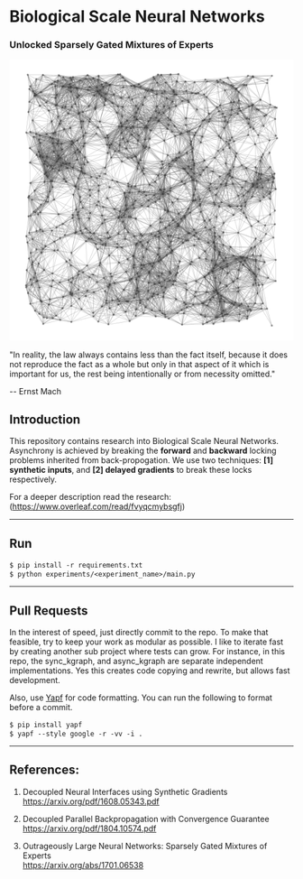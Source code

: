 # Biological Scale Neural Networks
### Unlocked Sparsely Gated Mixtures of Experts

<img src="assets/mach.png" width="1000" />


"In reality, the law always contains less than the fact itself, because it does not reproduce the fact as a whole but only in that aspect of it which is important for us, the rest being intentionally or from necessity omitted."

-- Ernst Mach

## Introduction
This repository contains research into Biological Scale Neural Networks. Asynchrony is achieved by breaking the **forward** and **backward** locking problems inherited from back-propogation. We use two techniques: **[1] synthetic inputs**, and **[2] delayed gradients** to break these locks respectively. 

For a deeper description read the research: (https://www.overleaf.com/read/fvyqcmybsgfj)

---

## Run

```
$ pip install -r requirements.txt
$ python experiments/<experiment_name>/main.py
```
---

## Pull Requests

In the interest of speed, just directly commit to the repo. To make that feasible, try to keep your work as modular as possible. I like to iterate fast by creating another sub project where tests can grow. For instance, in this repo, the sync_kgraph, and async_kgraph are separate independent implementations. Yes this creates code copying and rewrite, but allows fast development.

Also, use [Yapf](https://github.com/google/yapf) for code formatting. You can run the following to format before a commit.
```
$ pip install yapf
$ yapf --style google -r -vv -i .
```

---

## References:

1. Decoupled Neural Interfaces using Synthetic Gradients <br/>
https://arxiv.org/pdf/1608.05343.pdf

1. Decoupled Parallel Backpropagation with Convergence Guarantee <br/>
https://arxiv.org/pdf/1804.10574.pdf

1. Outrageously Large Neural Networks: Sparsely Gated Mixtures of Experts <br/>
https://arxiv.org/abs/1701.06538
